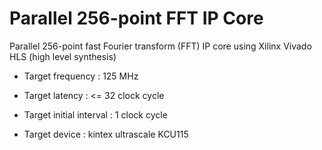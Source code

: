 # Parallel 256-point FFT IP Core

Parallel 256-point fast Fourier transform (FFT) IP core using Xilinx Vivado HLS (high level synthesis)

- Target frequency : 125 MHz

- Target latency :  <= 32 clock cycle

- Target initial interval : 1 clock cycle

- Target device : kintex ultrascale KCU115

